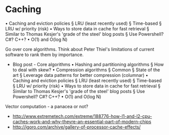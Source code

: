 # Caching


• Caching and eviction policies
   § LRU (least recently used)
   § Time-based
   § LRU w/ priority (risk)
• Ways to store data in cache for fast retrieval
   § Similar to Thomas Kesjer's 'grade of the steel' blog posts
      § Use Powershell? C#? C++?
• O(1) and O(log N)

Go over core algorithms. Think about Peter Thiel's limitations of current software to rank them by importance.

- Blog post - Core algorithms
   • Hashing and partitioning algorithms
      § How to deal with skew?
   • Compression algorithms
      § Common
      § State of the art
      § Leverage data patterns for better compression (columnar)
   • Caching and eviction policies
      § LRU (least recently used)
      § Time-based
      § LRU w/ priority (risk)
   • Ways to store data in cache for fast retrieval
      § Similar to Thomas Kesjer's 'grade of the steel' blog posts
         § Use Powershell? C#? C++?
   • O(1) and O(log N)

Vector computation - a panacea or not?

* http://www.extremetech.com/extreme/188776-how-l1-and-l2-cpu-caches-work-and-why-theyre-an-essential-part-of-modern-chips
* http://igoro.com/archive/gallery-of-processor-cache-effects/